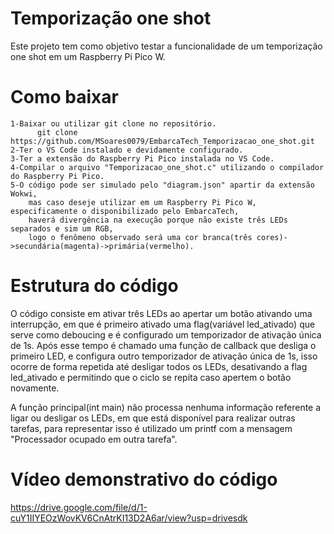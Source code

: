 # Temporização one shot

Este projeto tem como objetivo testar a funcionalidade de um temporização one shot
em um Raspberry Pi Pico W.

# Como baixar
    1-Baixar ou utilizar git clone no repositório.
          git clone https://github.com/MSoares0079/EmbarcaTech_Temporizacao_one_shot.git
    2-Ter o VS Code instalado e devidamente configurado.
    3-Ter a extensão do Raspberry Pi Pico instalada no VS Code.
    4-Compilar o arquivo "Temporizacao_one_shot.c" utilizando o compilador do Raspberry Pi Pico.
    5-O código pode ser simulado pelo "diagram.json" apartir da extensão Wokwi,
        mas caso deseje utilizar em um Raspberry Pi Pico W, especificamente o disponibilizado pelo EmbarcaTech,
        haverá divergência na execução porque não existe três LEDs separados e sim um RGB,
        logo o fenômeno observado será uma cor branca(três cores)->secundária(magenta)->primária(vermelho).
 
# Estrutura do código
O código consiste em ativar três LEDs ao apertar um botão ativando uma interrupção,
em que é primeiro ativado uma flag(variável led_ativado) que serve como deboucing
e é configurado um temporizador de ativação única de 1s.
Após esse tempo é chamado uma função de callback que desliga o primeiro LED,
e configura outro temporizador de ativação única de 1s,
isso ocorre de forma repetida até desligar todos os LEDs, 
desativando a flag led_ativado e permitindo que o ciclo se repita caso apertem o botão novamente.


A função principal(int main) não processa nenhuma informação referente a ligar ou desligar os LEDs,
em que está disponível para realizar outras tarefas,
para representar isso é utilizado um printf com a mensagem "Processador ocupado em outra tarefa".

# Vídeo demonstrativo do código 
https://drive.google.com/file/d/1-cuY1IIYEOzWovKV6CnAtrKI13D2A6ar/view?usp=drivesdk

